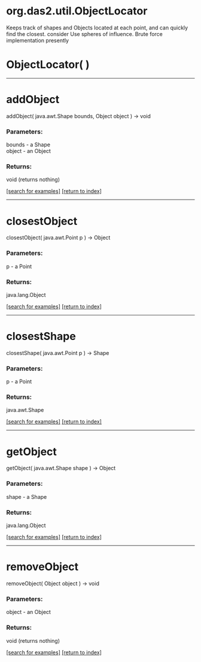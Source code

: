 # org.das2.util.ObjectLocator

Keeps track of shapes and Objects located at each point, and can quickly find the closest.
 consider Use spheres of influence.  Brute force implementation presently

# ObjectLocator( )


***
<a name="addObject"></a>
# addObject
addObject( java.awt.Shape bounds, Object object ) &rarr; void



### Parameters:
bounds - a Shape
<br>object - an Object

### Returns:
void (returns nothing)


<a href="https://github.com/autoplot/dev/search?q=addObject&unscoped_q=addObject">[search for examples]</a>
<a href="https://github.com/autoplot/documentation/blob/master/javadoc/index-all.md">[return to index]</a>

***
<a name="closestObject"></a>
# closestObject
closestObject( java.awt.Point p ) &rarr; Object



### Parameters:
p - a Point

### Returns:
java.lang.Object


<a href="https://github.com/autoplot/dev/search?q=closestObject&unscoped_q=closestObject">[search for examples]</a>
<a href="https://github.com/autoplot/documentation/blob/master/javadoc/index-all.md">[return to index]</a>

***
<a name="closestShape"></a>
# closestShape
closestShape( java.awt.Point p ) &rarr; Shape



### Parameters:
p - a Point

### Returns:
java.awt.Shape


<a href="https://github.com/autoplot/dev/search?q=closestShape&unscoped_q=closestShape">[search for examples]</a>
<a href="https://github.com/autoplot/documentation/blob/master/javadoc/index-all.md">[return to index]</a>

***
<a name="getObject"></a>
# getObject
getObject( java.awt.Shape shape ) &rarr; Object



### Parameters:
shape - a Shape

### Returns:
java.lang.Object


<a href="https://github.com/autoplot/dev/search?q=getObject&unscoped_q=getObject">[search for examples]</a>
<a href="https://github.com/autoplot/documentation/blob/master/javadoc/index-all.md">[return to index]</a>

***
<a name="removeObject"></a>
# removeObject
removeObject( Object object ) &rarr; void



### Parameters:
object - an Object

### Returns:
void (returns nothing)


<a href="https://github.com/autoplot/dev/search?q=removeObject&unscoped_q=removeObject">[search for examples]</a>
<a href="https://github.com/autoplot/documentation/blob/master/javadoc/index-all.md">[return to index]</a>

